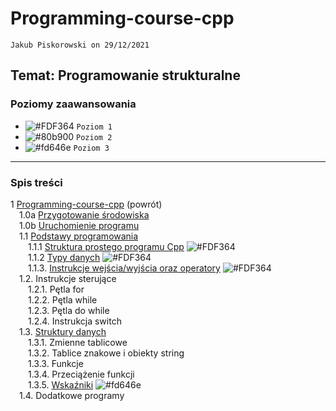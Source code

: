# Programming-course-cpp

`Jakub Piskorowski on 29/12/2021`

## Temat: Programowanie strukturalne

### Poziomy zaawansowania

- ![#FDF364](https://via.placeholder.com/15/FDF364/000000?text=+) `Poziom 1`
- ![#80b900](https://via.placeholder.com/15/80b900/000000?text=+) `Poziom 2`
- ![#fd646e](https://via.placeholder.com/15/fd646e/000000?text=+) `Poziom 3`
  
---

### Spis treści

1 [Programming-course-cpp](/README.md) (powrót) \
&emsp;1.0a [Przygotowanie środowiska](1-0a-przygotowanie-srodowiska/README.md) \
&emsp;1.0b [Uruchomienie programu](1-0b-uruchomienie-programu/README.md) \
&emsp;1.1 [Podstawy programowania](1-1-podstawy-programowania/README.md) \
&emsp;&emsp;1.1.1 [Struktura prostego programu Cpp](1-1-podstawy-programowania/1-1-1-struktura-prostego-programu-cpp/README.md) ![#FDF364](https://via.placeholder.com/15/FDF364/000000?text=+) \
&emsp;&emsp;1.1.2 [Typy danych](1-1-podstawy-programowania/1-1-2-typy-danych/README.md) ![#FDF364](https://via.placeholder.com/15/FDF364/000000?text=+) \
&emsp;&emsp;1.1.3. [Instrukcje wejścia/wyjścia oraz operatory](1-1-podstawy-programowania/1-1-3-instrukcje-wej-wyj-oraz-operatory/README.md) ![#FDF364](https://via.placeholder.com/15/FDF364/000000?text=+) \
&emsp;1.2. Instrukcje sterujące \
&emsp;&emsp;1.2.1. Pętla for \
&emsp;&emsp;1.2.2. Pętla while \
&emsp;&emsp;1.2.3. Pętla do while \
&emsp;&emsp;1.2.4. Instrukcja switch \
&emsp;1.3. [Struktury danych](1-3-struktury-danych/README.md) \
&emsp;&emsp;1.3.1. Zmienne tablicowe \
&emsp;&emsp;1.3.2. Tablice znakowe i obiekty string \
&emsp;&emsp;1.3.3. Funkcje \
&emsp;&emsp;1.3.4. Przeciążenie funkcji \
&emsp;&emsp;1.3.5. [Wskaźniki](1-3-struktury-danych/1-3-5-wskazniki/README.md) ![#fd646e](https://via.placeholder.com/15/fd646e/000000?text=+)\
&emsp;1.4. Dodatkowe programy
